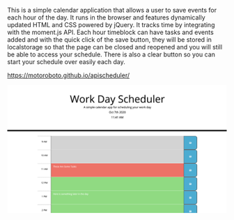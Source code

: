 This is a simple calendar application that allows a user to save events for each hour of the day. It runs in the browser and features dynamically updated HTML and CSS powered by jQuery. It tracks time by integrating with the moment.js API.
Each hour timeblock can have tasks and events added and with the quick click of the save button, they will be stored in localstorage so that the page can be closed and reopened and you will still be able to access your schedule. 
There is also a clear button so you can start your schedule over easily each day.

https://motoroboto.github.io/apischeduler/

<img src="https://github.com/motoroboto/apischeduler/blob/master/assets/screenshot.png">